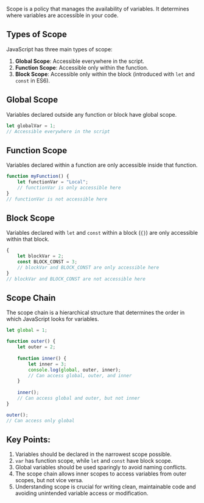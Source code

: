 Scope is a policy that manages the availability of variables. It determines where variables are accessible in your code.
## Types of Scope

JavaScript has three main types of scope:
1. **Global Scope**: Accessible everywhere in the script.
2. **Function Scope**: Accessible only within the function.
3. **Block Scope**: Accessible only within the block (introduced with `let` and `const` in ES6).
## Global Scope

Variables declared outside any function or block have global scope.

```javascript
let globalVar = 1;
// Accessible everywhere in the script
```

## Function Scope

Variables declared within a function are only accessible inside that function.

```javascript
function myFunction() {
    let functionVar = "Local";
    // functionVar is only accessible here
}
// functionVar is not accessible here
```

## Block Scope

Variables declared with `let` and `const` within a block (`{}`) are only accessible within that block.

```javascript
{
    let blockVar = 2;
    const BLOCK_CONST = 3;
    // blockVar and BLOCK_CONST are only accessible here
}
// blockVar and BLOCK_CONST are not accessible here
```

## Scope Chain

The scope chain is a hierarchical structure that determines the order in which JavaScript looks for variables.

```javascript
let global = 1;

function outer() {
    let outer = 2;
    
    function inner() {
        let inner = 3;
        console.log(global, outer, inner);
        // Can access global, outer, and inner
    }
    
    inner();
    // Can access global and outer, but not inner
}

outer();
// Can access only global
```

## Key Points:

1. Variables should be declared in the narrowest scope possible.
2. `var` has function scope, while `let` and `const` have block scope.
3. Global variables should be used sparingly to avoid naming conflicts.
4. The scope chain allows inner scopes to access variables from outer scopes, but not vice versa.
5. Understanding scope is crucial for writing clean, maintainable code and avoiding unintended variable access or modification.